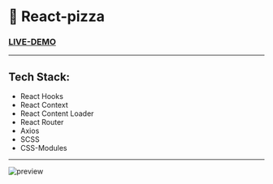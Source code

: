 # :pizza: React-pizza

### **[LIVE-DEMO](https://koustakken.github.io/react-pizza/)**

---

## Tech Stack:

- React Hooks
- React Context
- React Content Loader
- React Router
- Axios
- SCSS
- CSS-Modules

---

![preview](https://sun9-25.userapi.com/impg/9629EW03o24N4NWUtWk7c_ly-2hcZbTh-QmutA/ZeKTFD89vGk.jpg?size=1888x913&quality=96&sign=539aced1957af99495e1273024a476b7&type=album)
